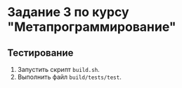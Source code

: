 # Задание 3 по курсу "Метапрограммирование"

## Тестирование

1. Запустить скрипт `build.sh`.
2. Выполнить файл `build/tests/test`.
